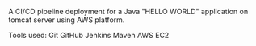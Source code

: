 
A CI/CD pipeline deployment for a Java "HELLO WORLD" application on tomcat server using AWS platform.

Tools used:
Git
GitHub
Jenkins
Maven
AWS EC2
